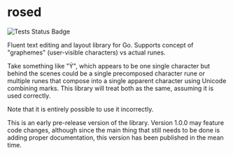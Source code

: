 rosed
=====

![Tests Status Badge](https://github.com/dekarrin/rosed/actions/workflows/tests.yml/badge.svg?branch=main&event=push)

Fluent text editing and layout library for Go. Supports concept of "graphemes" (user-visible characters) vs actual
runes.

Take something like "Ý", which appears to be one single character but behind the scenes could be a single
precomposed character rune or multiple runes that compose into a single apparent character using Unicode
combining marks. This library will treat both as the same, assuming it is used correctly.

Note that it is entirely possible to use it incorrectly.

This is an early pre-release version of the library. Version 1.0.0 may feature code changes, although since
the main thing that still needs to be done is adding proper documentation, this version has been published
in the mean time.

